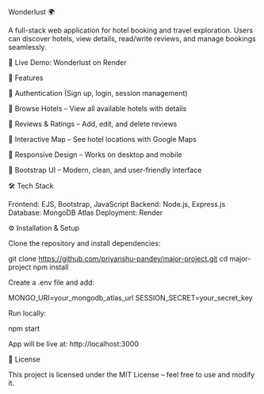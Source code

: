 Wonderlust 🌍

A full-stack web application for hotel booking and travel exploration. Users can discover hotels, view details, read/write reviews, and manage bookings seamlessly.

🔗 Live Demo: Wonderlust on Render


🚀 Features

🔐 Authentication (Sign up, login, session management)

🏨 Browse Hotels – View all available hotels with details

📝 Reviews & Ratings – Add, edit, and delete reviews

📍 Interactive Map – See hotel locations with Google Maps

📱 Responsive Design – Works on desktop and mobile

🎨 Bootstrap UI – Modern, clean, and user-friendly interface


🛠 Tech Stack

Frontend: EJS, Bootstrap, JavaScript
Backend: Node.js, Express.js
Database: MongoDB Atlas
Deployment: Render


⚙ Installation & Setup

Clone the repository and install dependencies:

git clone https://github.com/priyanshu-pandey/major-project.git
cd major-project
npm install

Create a .env file and add:

MONGO_URI=your_mongodb_atlas_url
SESSION_SECRET=your_secret_key

Run locally:

npm start

App will be live at: http://localhost:3000


📜 License

This project is licensed under the MIT License – feel free to use and modify it.
